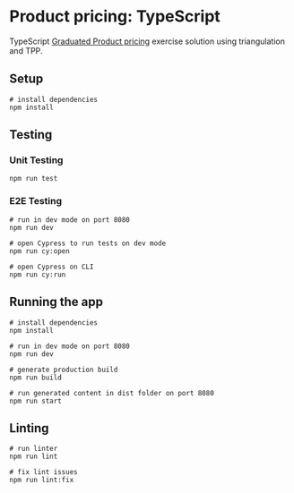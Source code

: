 # Product pricing: TypeScript

TypeScript [Graduated Product pricing](../../README.md) exercise solution
using triangulation and TPP.

## Setup

```
# install dependencies
npm install
```

## Testing

### Unit Testing

```
npm run test
```

### E2E Testing

```
# run in dev mode on port 8080
npm run dev

# open Cypress to run tests on dev mode
npm run cy:open

# open Cypress on CLI
npm run cy:run
```

## Running the app

```
# install dependencies
npm install

# run in dev mode on port 8080
npm run dev

# generate production build
npm run build

# run generated content in dist folder on port 8080
npm run start
```

## Linting

```
# run linter
npm run lint

# fix lint issues
npm run lint:fix
```
